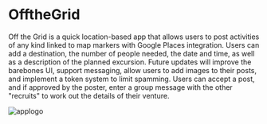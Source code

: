 # OfftheGrid
Off the Grid is a quick location-based app that allows users to post activities of any kind linked to map markers with Google Places integration. Users can add a destination, the number of people needed, the date and time, as well as a description of the planned excursion. Future updates will improve the barebones UI, support messaging, allow users to add images to their posts, and implement a token system to limit spamming. Users can accept a post, and if approved by the poster, enter a group message with the other "recruits" to work out the details of their venture.

![applogo](https://user-images.githubusercontent.com/12012367/39620510-44be4796-4f40-11e8-9572-83f4f4aecc3f.png)
